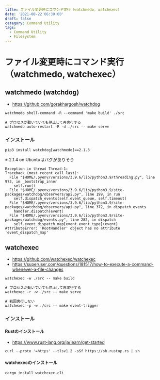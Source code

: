 ```yaml
---
title: ファイル変更時にコマンド実行（watchmedo, watchexec）
date: '2021-08-22 06:30:00'
draft: false
category: Command Utility
tags:
  - Command Utility
  - Filesystem
---
```


# ファイル変更時にコマンド実行（watchmedo, watchexec）

## watchmedo (watchdog)

- https://github.com/gorakhargosh/watchdog

```shell
watchmedo shell-command -R --command 'make build' ./src

# プロセスが動いていても停止して再実行する
watchmedo auto-restart -R -d ./src -- make serve
```

### インストール
```shell
pip3 install watchdog[watchmedo]==2.1.3
```

※ 2.1.4 on Ubuntuはバグがありそう

```
Exception in thread Thread-1:
Traceback (most recent call last):
  File "$HOME/.pyenv/versions/3.9.6/lib/python3.9/threading.py", line 973, in _bootstrap_inner
    self.run()
  File "$HOME/.pyenv/versions/3.9.6/lib/python3.9/site-packages/watchdog/observers/api.py", line 199, in run
    self.dispatch_events(self.event_queue, self.timeout)
  File "$HOME/.pyenv/versions/3.9.6/lib/python3.9/site-packages/watchdog/observers/api.py", line 372, in dispatch_events
    handler.dispatch(event)
  File "$HOME/.pyenv/versions/3.9.6/lib/python3.9/site-packages/watchdog/events.py", line 282, in dispatch
    self.event_dispatch_map[event.event_type](event)
AttributeError: 'RootHandler' object has no attribute 'event_dispatch_map'
```

## watchexec
- https://github.com/watchexec/watchexec
- https://superuser.com/questions/181517/how-to-execute-a-command-whenever-a-file-changes

```shell
watchexec -w ./src -- make build

# プロセスが動いていても停止して再実行する
watchexec -r -w ./src -- make serve

# 初回実行しない
watchexec -p -w ./src -- make event-trigger
```

### インストール
#### Rustのインストール
- https://www.rust-lang.org/ja/learn/get-started

```shell
curl --proto '=https' --tlsv1.2 -sSf https://sh.rustup.rs | sh
```

#### watchexecのインストール
```shell
cargo install watchexec-cli
```

